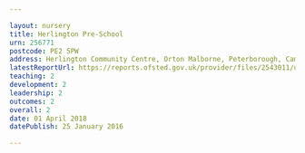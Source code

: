 ```yaml
---

layout: nursery
title: Herlington Pre-School
urn: 256771
postcode: PE2 5PW
address: Herlington Community Centre, Orton Malborne, Peterborough, Cambridgeshire, PE2 5PW
latestReportUrl: https://reports.ofsted.gov.uk/provider/files/2543011/urn/256771.pdf
teaching: 2
development: 2
leadership: 2
outcomes: 2
overall: 2
date: 01 April 2018 
datePublish: 25 January 2016

---
```

